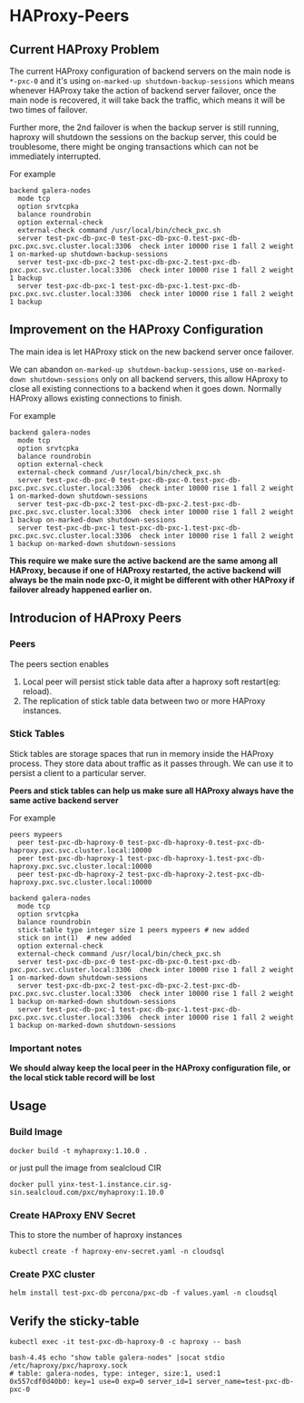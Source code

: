 # HAProxy-Peers

## Current HAProxy Problem
The current HAProxy configuration of backend servers on the main node is `*-pxc-0` and it's using `on-marked-up shutdown-backup-sessions` which means whenever HAProxy take the action of backend server failover, once the main node is recovered, it will take back the traffic, which means it will be two times of failover.

Further more, the 2nd failover is when the backup server is still running, haproxy will shutdown the sessions on the backup server, this could be troublesome, there might be onging transactions which can not be immediately interrupted.

For example
```
backend galera-nodes
  mode tcp
  option srvtcpka
  balance roundrobin
  option external-check
  external-check command /usr/local/bin/check_pxc.sh
  server test-pxc-db-pxc-0 test-pxc-db-pxc-0.test-pxc-db-pxc.pxc.svc.cluster.local:3306  check inter 10000 rise 1 fall 2 weight 1 on-marked-up shutdown-backup-sessions
  server test-pxc-db-pxc-2 test-pxc-db-pxc-2.test-pxc-db-pxc.pxc.svc.cluster.local:3306  check inter 10000 rise 1 fall 2 weight 1 backup
  server test-pxc-db-pxc-1 test-pxc-db-pxc-1.test-pxc-db-pxc.pxc.svc.cluster.local:3306  check inter 10000 rise 1 fall 2 weight 1 backup
```

## Improvement on the HAProxy Configuration
The main idea is let HAProxy stick on the new backend server once failover.

We can abandon `on-marked-up shutdown-backup-sessions`, use `on-marked-down shutdown-sessions` only on all backend servers, this allow HAproxy to close all existing connections to a backend when it goes down. Normally HAProxy allows existing connections to finish.

For example
```
backend galera-nodes
  mode tcp
  option srvtcpka
  balance roundrobin
  option external-check
  external-check command /usr/local/bin/check_pxc.sh
  server test-pxc-db-pxc-0 test-pxc-db-pxc-0.test-pxc-db-pxc.pxc.svc.cluster.local:3306  check inter 10000 rise 1 fall 2 weight 1 on-marked-down shutdown-sessions
  server test-pxc-db-pxc-2 test-pxc-db-pxc-2.test-pxc-db-pxc.pxc.svc.cluster.local:3306  check inter 10000 rise 1 fall 2 weight 1 backup on-marked-down shutdown-sessions
  server test-pxc-db-pxc-1 test-pxc-db-pxc-1.test-pxc-db-pxc.pxc.svc.cluster.local:3306  check inter 10000 rise 1 fall 2 weight 1 backup on-marked-down shutdown-sessions
```

**This require we make sure the active backend are the same among all HAProxy, because if one of HAProxy restarted, the active backend will always be the main node pxc-0, it might be different with other HAProxy if failover already happened earlier on.**

## Introducion of HAProxy Peers

### Peers
The peers section enables
1. Local peer will persist stick table data after a haproxy soft restart(eg: reload).
2. The replication of stick table data between two or more HAProxy instances.

### Stick Tables
Stick tables are storage spaces that run in memory inside the HAProxy process. They store data about traffic as it passes through. We can use it to persist a client to a particular server.

**Peers and stick tables can help us make sure all HAProxy always have the same active backend server**

For example
```
peers mypeers
  peer test-pxc-db-haproxy-0 test-pxc-db-haproxy-0.test-pxc-db-haproxy.pxc.svc.cluster.local:10000
  peer test-pxc-db-haproxy-1 test-pxc-db-haproxy-1.test-pxc-db-haproxy.pxc.svc.cluster.local:10000
  peer test-pxc-db-haproxy-2 test-pxc-db-haproxy-2.test-pxc-db-haproxy.pxc.svc.cluster.local:10000

backend galera-nodes
  mode tcp
  option srvtcpka
  balance roundrobin
  stick-table type integer size 1 peers mypeers # new added
  stick on int(1)  # new added
  option external-check
  external-check command /usr/local/bin/check_pxc.sh
  server test-pxc-db-pxc-0 test-pxc-db-pxc-0.test-pxc-db-pxc.pxc.svc.cluster.local:3306  check inter 10000 rise 1 fall 2 weight 1 on-marked-down shutdown-sessions
  server test-pxc-db-pxc-2 test-pxc-db-pxc-2.test-pxc-db-pxc.pxc.svc.cluster.local:3306  check inter 10000 rise 1 fall 2 weight 1 backup on-marked-down shutdown-sessions
  server test-pxc-db-pxc-1 test-pxc-db-pxc-1.test-pxc-db-pxc.pxc.svc.cluster.local:3306  check inter 10000 rise 1 fall 2 weight 1 backup on-marked-down shutdown-sessions
```

### Important notes
**We should alway keep the local peer in the HAProxy configuration file, or the local stick table record will be lost**

## Usage

### Build Image
```
docker build -t myhaproxy:1.10.0 .
```

or just pull the image from sealcloud CIR
```
docker pull yinx-test-1.instance.cir.sg-sin.sealcloud.com/pxc/myhaproxy:1.10.0
```

### Create HAProxy ENV Secret
This to store the number of haproxy instances
```
kubectl create -f haproxy-env-secret.yaml -n cloudsql
```

### Create PXC cluster
```
helm install test-pxc-db percona/pxc-db -f values.yaml -n cloudsql
```

## Verify the sticky-table
```
kubectl exec -it test-pxc-db-haproxy-0 -c haproxy -- bash

bash-4.4$ echo "show table galera-nodes" |socat stdio /etc/haproxy/pxc/haproxy.sock
# table: galera-nodes, type: integer, size:1, used:1
0x557cdf0d40b0: key=1 use=0 exp=0 server_id=1 server_name=test-pxc-db-pxc-0
```
